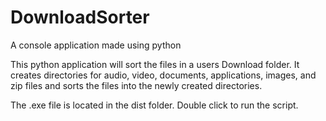 # DownloadSorter
A console application made using python

This python application will sort the files in a users Download folder. It creates directories for audio, video, documents, applications, images, and zip files and sorts the files into the newly created directories.

The .exe file is located in the dist folder. Double click to run the script.
